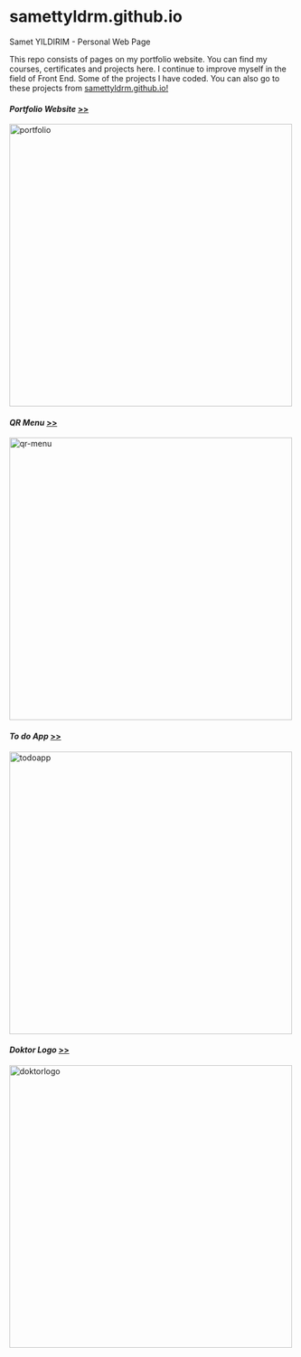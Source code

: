 # samettyldrm.github.io

Samet YILDIRIM - Personal Web Page

This repo consists of pages on my portfolio website. You can find my courses, certificates and projects here. I continue to improve myself in the field of Front End. Some of the projects I have coded. You can also go to these projects from <a href= "https://samettyldrm.github.io/index.html"> samettyldrm.github.io! </a>

<h4><i>Portfolio Website</i> <a href= "https://samettyldrm.github.io/index.html"> >>  </a> </h4>
<img src="https://samettyldrm.github.io/images/projects/portfolio-website.png" alt="portfolio" width="500px"/>

<h4><i>QR Menu</i> <a href= "https://samettyldrm.github.io/front-end-projects/qrMenu/index.html"> >>  </a> </h4>
<img src="https://samettyldrm.github.io/images/projects/qr-menu.png" alt="qr-menu" width="500px"/>

<h4><i>To do App</i> <a href= "https://samettyldrm.github.io/front-end-projects/toDoList/index.html"> >>  </a> </h4>
<img src="https://samettyldrm.github.io/images/projects/to-do-app.png" alt="todoapp" width="500px"/>

<h4><i>Doktor Logo</i> <a href= "https://samettyldrm.github.io/doktorlogo/index.html"> >>  </a> </h4>
<img src="https://samettyldrm.github.io/images/projects/doktorlogo-html-css.png" alt="doktorlogo" width="500px"/>







